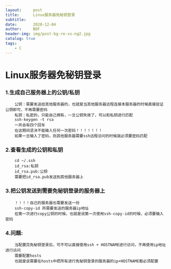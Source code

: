 ```yaml
---
layout:     post
title:      Linux服务器免秘钥登录
subtitle:   
date:       2020-12-04
author:     BQF
header-img: img/post-bg-re-vs-ng2.jpg
catalog: true
tags:
    - C
---
```




# Linux服务器免秘钥登录

### 1.生成自己服务器上的公钥/私钥
		公钥：需要发送给其他服务器的，也就是当其他服务器远程连接本服务器的时候直接验证公钥即可，不再需要密码
		私钥：私密的，只能自己拥有，一旦公钥失效了，可以和私钥进行匹配
		ssh-keygen -t rsa
		一共会有四个回车
		在这期间坚决不能输入任何一次密码！！！！！！！
		如果一旦输入了密码，则其他服务器需要ssh远程访问的时候就必须要密码匹配
### 2.查看生成的公钥和私钥
		cd ~/.ssh
		id_rsa:私钥
		id_rsa.pub:公钥
		需要把id_rsa.pub发送到其他服务器上
### 3.把公钥发送到需要免秘钥登录的服务器上
		！！！！自己的服务器也需要发送一份
		ssh-copy-id 所需要发送的服务器ip地址
		在第一次进行copy公钥的时候，也就是说第一次使用ssh-copy-id的时候，必须要输入密码
### 4.问题:
		当配置完免秘钥登录后，可不可以直接使用ssh + HOSTNAME进行访问，不再使用ip地址进行访问
		需要配置hosts
		也就是说需要在hosts中把所有进行免秘钥登录的服务器的ip+HOSTNAME都必须配置

